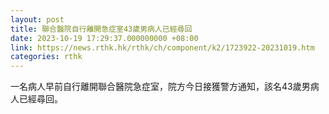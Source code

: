 ```yaml
---
layout: post
title: 聯合醫院自行離開急症室43歲男病人已經尋回
date: 2023-10-19 17:29:37.000000000 +08:00
link: https://news.rthk.hk/rthk/ch/component/k2/1723922-20231019.htm
categories: rthk
---
```


一名病人早前自行離開聯合醫院急症室，院方今日接獲警方通知，該名43歲男病人已經尋回。
